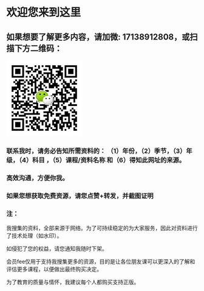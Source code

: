 # 欢迎您来到这里

## 如果想要了解更多内容，请加微: __17138912808__，或扫描下方二维码：
![zhishi996](https://github.com/zhishi996/zhishi996.github.io/blob/master/wx-min.jpg)

### 联系我时，请务必告知所需资料的： （1）年份，（2）季节，（3）年级，（4）科目 ，（5）课程/资料名称 和（6）得知此网址的来源。 

### 高效沟通，方便你我。

### 如果您想获取免费资源，请您点赞+转发，并截图证明

###  注：

 我搜集的资料，全部来源于网络。为了可持续稳定的为大家服务，因此对资料进行了技术处理（如水印）。 

 如侵犯了您的权益，请您通知我随时下架。
 
 会员fee仅用于支持我搜集更多的资源，目的是让各位朋友课可以更深入的了解和评估更多课程，以便做出最终购买决定。
 
 为了教育的质量与情怀，我建议每个人都购买支持正版。


